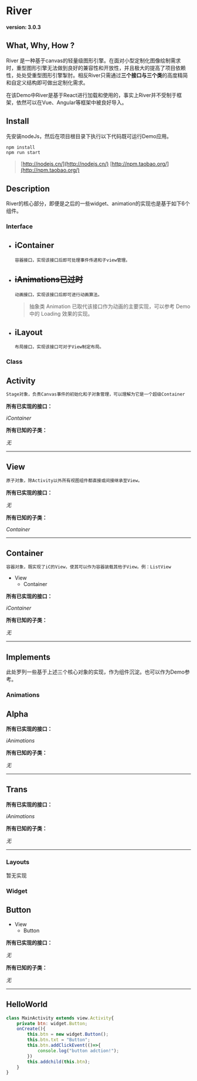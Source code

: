 # River
**version: 3.0.3**
## What, Why, How ?
River 是一种基于canvas的轻量级图形引擎。在面对小型定制化图像绘制需求时，重型图形引擎无法做到良好的兼容性和开放性，并且极大的提高了项目依赖性，处处受重型图形引擎掣肘。相反River只需通过**三个接口与三个类**的高度精简和自定义结构即可做出定制化需求。

在该Demo中River是基于React进行加载和使用的，事实上River并不受制于框架，依然可以在Vue、Angular等框架中被良好导入。

## Install
先安装nodeJs，然后在项目根目录下执行以下代码既可运行Demo应用。

```js
npm install
npm run start
```
> [http://nodejs.cn/](http://nodejs.cn/)
> [http://npm.taobao.org/](http://npm.taobao.org/) 

## Description
River的核心部分，即便是之后的一些widget、animation的实现也是基于如下6个组件。

### Interface
- ## iContainer
      容器接口，实现该接口后即可处理事件传递和子view管理。

- ## ~~iAnimations已过时~~
      动画接口，实现该接口后即可进行动画算法。
      
  > 抽象类 Animation 已取代该接口作为动画的主要实现，可以参考 Demo 中的 Loading 效果的实现。

- ## iLayout
      布局接口，实现该接口可对子View制定布局。

### Class

## Activity
```js
Stage对象，负责Canvas事件的初始化和子对象管理，可以理解为它是一个超级Container
```
**所有已实现的接口：**

*iContainer*

**所有已知的子类：**

*无*

---

## View
```js
原子对象，除Activity以外所有视图组件都直接或间接继承至View。
```
**所有已实现的接口：**

*无*

**所有已知的子类：**

*Container*

---

## Container
```js
容器对象，既实现了iC的View，使其可以作为容器装载其他子View。例：ListView
```
- View
    - Container

**所有已实现的接口：**

*iContainer*

**所有已知的子类：**

*无*

---

## Implements
此处罗列一些基于上述三个核心对象的实现，作为组件沉淀。也可以作为Demo参考。

### Animations
## Alpha

**所有已实现的接口：**

*iAnimations*

**所有已知的子类：**

*无*

---
## Trans

**所有已实现的接口：**

*iAnimations*

**所有已知的子类：**

*无*

---
### Layouts
暂无实现

### Widget
## Button
- View
  - Button

**所有已实现的接口：**

*无*

**所有已知的子类：**

*无*

---

## HelloWorld
```js
class MainActivity extends view.Activity{
  	private btn: widget.Button;
  	onCreate(){
  		this.btn = new widget.Button();
  		this.btn.txt = "Button";
  		this.btn.addClickEvent(()=>{
  			console.log("button adction!");
  		})
  		this.addchild(this.btn);
  	}
}
```


